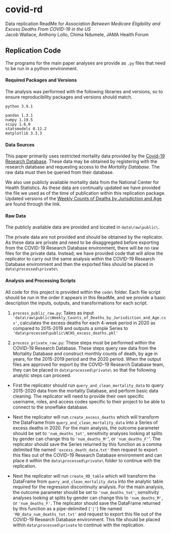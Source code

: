 # covid-rd


Data replication ReadMe  for
*Association Between Medicare Eligibility and Excess Deaths From COVID-19 in the US*  
Jacob Wallace, Anthony Lollo, Chima Ndumele, JAMA Health Forum

## Replication Code
The programs for the main paper analyses are provide as `.py` files that need to be run in a python environment.

#### Required Packages and Versions
The analysis was performed with the following libraries and versions, so to ensure reproducibility packages and versions should match.

```
python 3.9.1

pandas 1.3.1
numpy 1.19.5
scipy 1.6.0
statsmodels 0.12.2
matplotlib 3.3.3
```

#### Data Sources
This paper primarily uses restricted mortality data provided by the [Covid-19 Research Database](https://covid19researchdatabase.org/).
These data may be obtained by registering with the research database and requesting access to the *Mortality Database*. The raw data must then be queried from their database.

We also use publicly available mortality data from the National Center for Health Statistics.
As these data are continually updated we have provided the file we used as of the time of publication within this replication package.
Updated versions of the [Weekly Counts of Deaths by Jurisdiction and Age](https://data.cdc.gov/NCHS/Weekly-Counts-of-Deaths-by-Jurisdiction-and-Age/y5bj-9g5w) are found through the link.

#### Raw Data

The publicly available data are provided and located in `data\raw\public\`.  

The private data are not provided and should be obtained by the replicator.
As these data are private and need to be disaggregated before exporting from the COVID-19 Research Database environment,
there will be no raw files for the private data. Instead, we have provided code that will allow the replicator to
carry out the same analysis within the COVID-19 Research Database environment and then the exported files should be placed in `data\processed\private\`

#### Analysis and Processing Scripts

All code for this project is provided within the `code\` folder.
Each file script should be run in the order it appears in this ReadMe, and we provide a basic description the inputs, outputs, and transformations for each script.

1. `process_public_raw.py`: Takes as input `'data\raw\public\Weekly_Counts_of_Deaths_by_Jurisdiction_and_Age.csv'`,
calculates the excess deaths for each 4-week period in 2020 as compared to 2015-2019 and outputs a simple Series to `'data\processed\public\NCHS_excess_deaths.pkl'`

2. `process_private_raw.py`: These steps must be performed within the COVID-19 Research Database. These steps query raw data from the Mortality Database and construct monthly counts of death, by age in years, for the 2015-2019 period and the 2020 period. When the output files are approved for export by the COVID-19 Research Database team, they can be placed in `data\processed\private\` so that the following analytic steps can proceed.  
  - First the replicator should run `query_and_clean_mortality_data` to query 2015-2020 data from the mortality Database, and perform basic data cleaning. The replicator will need to provide their own specific username, roles, and access codes specific to their project to be able to connect to the snowflake database.

  - Next the replicator will run `create_excess_deaths` which will transform the DataFrame from `query_and_clean_mortality_data` into a Series of excess deaths in 2020. For the main analysis, the outcome parameter should be set to `'num_deaths_tot'`, sensitivity analyses looking at splits by gender can change this to `'num_deaths_M'`', or `'num_deaths_F'`'.  The replicator should
  save the Series returned by this function as a comma delimited file named `'excess_death_data.txt'` then request to export this files out of the COVID-19 Research Database environment and can place it within the `data\processed\private\` folder to continue with the replication.

  - Next the replicator will run `create_RD_table` which will transform the DataFrame from `query_and_clean_mortality_data` into the analytic table required for the regression discontinuity analysis. For the main analysis, the outcome parameter should be set to `'num_deaths_tot'`, sensitivity analyses looking at splits by gender can change this to `'num_deaths_M'`, or `'num_deaths_F'`. The replicator should save the DataFrame returned by this function as a  pipe-delimited (`'|'`) file named `'RD_data_num_deaths_tot.txt'` and request to export this file out of the COVID-19 Research Database environment. This file should be placed within `data\processed\private` to continue with the replication.
